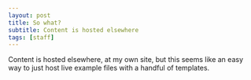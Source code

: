 ```yaml
---
layout: post
title: So what?
subtitle: Content is hosted elsewhere
tags: [staff]
---
```


Content is hosted elsewhere, at my own site, but this seems like an easy way to just host live example files with a handful of templates.
